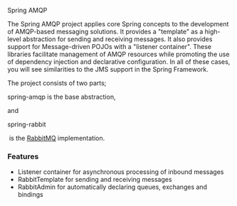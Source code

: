 Spring AMQP

The Spring AMQP project applies core Spring concepts to the development of AMQP-based messaging solutions. It provides a "template" as a high-level abstraction for sending and receiving messages. It also provides support for Message-driven POJOs with a "listener container". These libraries facilitate management of AMQP resources while promoting the use of dependency injection and declarative configuration. In all of these cases, you will see similarities to the JMS support in the Spring Framework.

The project consists of two parts; 

spring-amqp is the base abstraction, 

and 

spring-rabbit

 is the [RabbitMQ](https://www.rabbitmq.com/) implementation.

### Features

- Listener container for asynchronous processing of inbound messages
- RabbitTemplate for sending and receiving messages
- RabbitAdmin for automatically declaring queues, exchanges and bindings